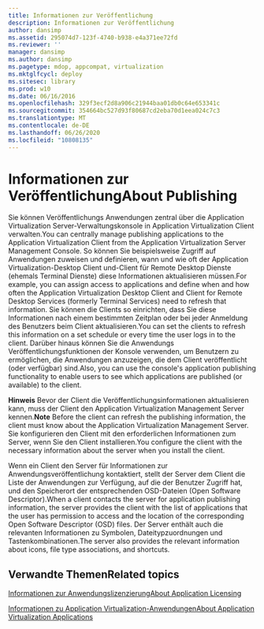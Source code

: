 ```yaml
---
title: Informationen zur Veröffentlichung
description: Informationen zur Veröffentlichung
author: dansimp
ms.assetid: 295074d7-123f-4740-b938-e4a371ee72fd
ms.reviewer: ''
manager: dansimp
ms.author: dansimp
ms.pagetype: mdop, appcompat, virtualization
ms.mktglfcycl: deploy
ms.sitesec: library
ms.prod: w10
ms.date: 06/16/2016
ms.openlocfilehash: 329f3ecf2d8a906c21944baa01db0c64e653341c
ms.sourcegitcommit: 354664bc527d93f80687cd2eba70d1eea024c7c3
ms.translationtype: MT
ms.contentlocale: de-DE
ms.lasthandoff: 06/26/2020
ms.locfileid: "10808135"
---
```

# <span data-ttu-id="28109-103">Informationen zur Veröffentlichung</span><span class="sxs-lookup"><span data-stu-id="28109-103">About Publishing</span></span>


<span data-ttu-id="28109-104">Sie können Veröffentlichungs Anwendungen zentral über die Application Virtualization Server-Verwaltungskonsole in Application Virtualization Client verwalten.</span><span class="sxs-lookup"><span data-stu-id="28109-104">You can centrally manage publishing applications to the Application Virtualization Client from the Application Virtualization Server Management Console.</span></span> <span data-ttu-id="28109-105">So können Sie beispielsweise Zugriff auf Anwendungen zuweisen und definieren, wann und wie oft der Application Virtualization-Desktop Client und-Client für Remote Desktop Dienste (ehemals Terminal Dienste) diese Informationen aktualisieren müssen.</span><span class="sxs-lookup"><span data-stu-id="28109-105">For example, you can assign access to applications and define when and how often the Application Virtualization Desktop Client and Client for Remote Desktop Services (formerly Terminal Services) need to refresh that information.</span></span> <span data-ttu-id="28109-106">Sie können die Clients so einrichten, dass Sie diese Informationen nach einem bestimmten Zeitplan oder bei jeder Anmeldung des Benutzers beim Client aktualisieren.</span><span class="sxs-lookup"><span data-stu-id="28109-106">You can set the clients to refresh this information on a set schedule or every time the user logs in to the client.</span></span> <span data-ttu-id="28109-107">Darüber hinaus können Sie die Anwendungs Veröffentlichungsfunktionen der Konsole verwenden, um Benutzern zu ermöglichen, die Anwendungen anzuzeigen, die dem Client veröffentlicht (oder verfügbar) sind.</span><span class="sxs-lookup"><span data-stu-id="28109-107">Also, you can use the console's application publishing functionality to enable users to see which applications are published (or available) to the client.</span></span>

<span data-ttu-id="28109-108">**Hinweis**  Bevor der Client die Veröffentlichungsinformationen aktualisieren kann, muss der Client den Application Virtualization Management Server kennen.</span><span class="sxs-lookup"><span data-stu-id="28109-108">**Note** Before the client can refresh the publishing information, the client must know about the Application Virtualization Management Server.</span></span> <span data-ttu-id="28109-109">Sie konfigurieren den Client mit den erforderlichen Informationen zum Server, wenn Sie den Client installieren.</span><span class="sxs-lookup"><span data-stu-id="28109-109">You configure the client with the necessary information about the server when you install the client.</span></span>

 

<span data-ttu-id="28109-110">Wenn ein Client den Server für Informationen zur Anwendungsveröffentlichung kontaktiert, stellt der Server dem Client die Liste der Anwendungen zur Verfügung, auf die der Benutzer Zugriff hat, und den Speicherort der entsprechenden OSD-Dateien (Open Software Descriptor).</span><span class="sxs-lookup"><span data-stu-id="28109-110">When a client contacts the server for application publishing information, the server provides the client with the list of applications that the user has permission to access and the location of the corresponding Open Software Descriptor (OSD) files.</span></span> <span data-ttu-id="28109-111">Der Server enthält auch die relevanten Informationen zu Symbolen, Dateitypzuordnungen und Tastenkombinationen.</span><span class="sxs-lookup"><span data-stu-id="28109-111">The server also provides the relevant information about icons, file type associations, and shortcuts.</span></span>

## <span data-ttu-id="28109-112">Verwandte Themen</span><span class="sxs-lookup"><span data-stu-id="28109-112">Related topics</span></span>


[<span data-ttu-id="28109-113">Informationen zur Anwendungslizenzierung</span><span class="sxs-lookup"><span data-stu-id="28109-113">About Application Licensing</span></span>](about-application-licensing.md)

[<span data-ttu-id="28109-114">Informationen zu Application Virtualization-Anwendungen</span><span class="sxs-lookup"><span data-stu-id="28109-114">About Application Virtualization Applications</span></span>](about-application-virtualization-applications.md)

 

 





